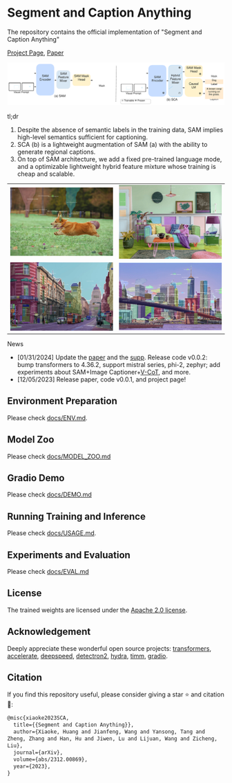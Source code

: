 # Segment and Caption Anything

The repository contains the official implementation of "Segment and Caption Anything"

[Project Page](https://xk-huang.github.io/segment-caption-anything), [Paper](https://arxiv.org/abs/2312.00869)

![teaser](./docs/teaser-github.svg)

tl;dr
1. Despite the absence of semantic labels in the training data, SAM implies high-level semantics sufficient for captioning. 
2. SCA (b) is a lightweight augmentation of SAM (a) with the ability to generate regional captions.
3. On top of SAM architecture, we add a fixed pre-trained language mode, and a optimizable lightweight hybrid feature mixture whose training is cheap and scalable.

<table>
  <tr>
    <td><img src="./docs/anything-mode-00.png.jpg" alt="anything-mode-00"></td>
    <td><img src="./docs/anything-mode-03.png.jpg" alt="anything-mode-01"></td>
  </tr>
  <tr>
    <td><img src="./docs/anything-mode-01.png.jpg" alt="anything-mode-02"></td>
    <td><img src="./docs/anything-mode-02.png.jpg" alt="anything-mode-03"></td>
  </tr>
</table>

News

- [01/31/2024] Update the [paper](https://xk-huang.github.io/segment-caption-anything/files/segment-caption-anything.013124.pdf) and the [supp](https://xk-huang.github.io/segment-caption-anything/files/segment-caption-anything-supp.013124.pdf). Release code v0.0.2: bump transformers to 4.36.2, support mistral series, phi-2, zephyr; add experiments about SAM+Image Captioner+[V-CoT](https://github.com/ttengwang/Caption-Anything), and more. 
- [12/05/2023] Release paper, code v0.0.1, and project page!

## Environment Preparation

Please check [docs/ENV.md](docs/ENV.md).


## Model Zoo

Please check [docs/MODEL_ZOO.md](docs/MODEL_ZOO.md)


## Gradio Demo

Please check [docs/DEMO.md](docs/DEMO.md)


## Running Training and Inference

Please check [docs/USAGE.md](docs/USAGE.md).


## Experiments and Evaluation

Please check [docs/EVAL.md](docs/EVAL.md)

## License

The trained weights are licensed under the [Apache 2.0 license](https://github.com/xk-huang/segment-caption-anything/blob/1c810bfcfeb3b95cd4b1f502f8f30c46333d58b8/LICENSE).

## Acknowledgement

Deeply appreciate these wonderful open source projects: [transformers](https://github.com/huggingface/transformers), [accelerate](https://github.com/huggingface/accelerate), [deepspeed](https://github.com/microsoft/DeepSpeed), [detectron2](https://github.com/facebookresearch/detectron2), [hydra](https://github.com/facebookresearch/hydra), [timm](https://github.com/huggingface/pytorch-image-models), [gradio](https://github.com/gradio-app/gradio).

## Citation

If you find this repository useful, please consider giving a star ⭐ and citation 🦖:

```
@misc{xiaoke2023SCA,
  title={{Segment and Caption Anything}},
  author={Xiaoke, Huang and Jianfeng, Wang and Yansong, Tang and Zheng, Zhang and Han, Hu and Jiwen, Lu and Lijuan, Wang and Zicheng, Liu},
  journal={arXiv},
  volume={abs/2312.00869},
  year={2023},
}
```